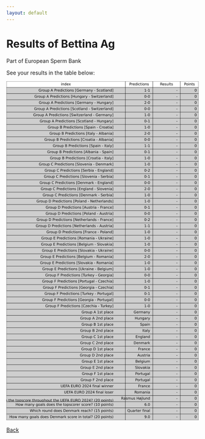 ```yaml
---
layout: default
---
```


# Results of Bettina Ag 
    
Part of European Sperm Bank
    
See your results in the table below:
    
![Bettina Ag](./user_plots/Bettina_Ag.svg?raw=true)

[Back](https://christianbanggribsvad.github.io/em_spillet.github.io/)